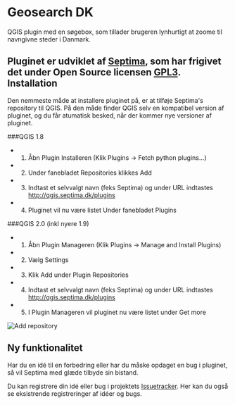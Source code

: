 Geosearch DK
==============

QGIS plugin med en søgebox, som tillader brugeren lynhurtigt at zoome til navngivne steder i Danmark.

Pluginet er udviklet af [Septima](http://www.septima.dk), som har frigivet det under Open Source licensen [GPL3](http://www.gnu.org/licenses/gpl.html).
Installation
--------------
Den nemmeste måde at installere pluginet på, er at tilføje Septima's repository til QGIS. På den måde finder QGIS selv en kompatibel version af pluginet, og du får atumatisk besked, når der kommer nye versioner af pluginet.

###QGIS 1.8
 - 1) Åbn Plugin Installeren (Klik Plugins -> Fetch python plugins...)
 - 2) Under fanebladet Repositories klikkes Add
 - 3) Indtast et selvvalgt navn (feks Septima) og under URL indtastes http://qgis.septima.dk/plugins
 - 4) Pluginet vil nu være listet Under fanebladet Plugins

###QGIS 2.0 (inkl nyere 1.9)
 - 1) Åbn Plugin Manageren (Klik Plugins -> Manage and Install Plugins)
 - 2) Vælg Settings
 - 3) Klik Add under Plugin Repositories
 - 4) Indtast et selvvalgt navn (feks Septima) og under URL indtastes http://qgis.septima.dk/plugins
 - 5) I Plugin Manageren vil pluginet nu være listet under Get more

![Add repository](http://septima.github.io/qgis-geosearch/img/qgis2-addrepo.PNG)

Ny funktionalitet
-----------------
Har du en idé til en forbedring eller har du måske opdaget en bug i pluginet, så vil Septima med glæde tilbyde sin bistand.

Du kan registrere din idé eller bug i projektets [Issuetracker](../../issues). Her kan du også se eksistrende registreringer af idéer og bugs.
